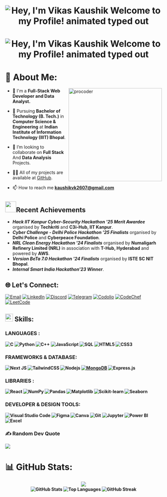 
<h1 align="center"> <img src="https://readme-typing-svg.demolab.com?font=Operator+Mono&size=37&duration=2800&pause=4000&color=FAFAFA&center=true&vCenter=true&width=940&height=50&lines=Hey%2C+I'm+Vikas+Kaushik" align="middle" alt="Hey, I'm Vikas Kaushik Welcome to my Profile! animated typed out"> </h1>

<h1 align="center"> <img src="https://readme-typing-svg.demolab.com?font=Operator+Mono&size=37&duration=4800&pause=2000&color=FAFAFA&center=true&vCenter=true&width=940&height=50&lines=Welcome+to+my+Github+Profile!" align="middle" alt="Hey, I'm Vikas Kaushik Welcome to my Profile! animated typed out"> </h1>

<h3 align="start"></h3>

# 💫 About Me:

<img align="right" alt="procoder" src="https://user-images.githubusercontent.com/74038190/212751818-13da6fd2-27ca-45c4-9c64-3940ccfa6fd3.gif" width="300" />

- 🔭 I'm a <b> Full-Stack Web Developer and Data Analyst. </b>

- 🌱 Pursuing  **Bachelor of Technology (B. Tech.)** in **Computer Science & Engineering** at **Indian Institute of Information Technology (IIIT) Bhopal**.
  
- 👯 I’m looking to collaborate on **Full Stack** And **Data Analysis** Projects.

- 👨‍💻 All of my projects are available at [GitHub](https://github.com/kaushikvk2607/).

- 📫 How to reach me **kaushikvk2607@gmail.com**


## <img src="https://media.giphy.com/media/IX96Ceg5hiMNBn7Ls7/giphy.gif" width="35"><b>Recent Achievements</b>
- ***Hack IIT Kanpur Cyber-Security Hackathon '25 Merit Awardee*** organised by **Techkriti** and **C3i-Hub, IIT Kanpur**.
- ***Cyber Challenge - Delhi Police Hackathon '25 Finalists*** organised by **Delhi Police** and **Cyberpeace Foundation**.
- ***NRL Clean Energy Hackathon '24 Finalists*** organised by **Numaligarh Refinery Limited (NRL)** in association with **T-Hub, Hyderabad** and powered by **AWS**.
- ***Version BeTa 7.0 Hackathon '24 Finalists*** organised by **ISTE SC NIT Bhopal**.
- ***Internal Smart India Hackathon'23 Winner***.


## 🌐 Let's Connect:
[![Email](https://img.shields.io/badge/Email-%23E34F26.svg?logo=gmail&logoColor=white)](mailto:kaushikvk2607@gmail.com)
[![LinkedIn](https://img.shields.io/badge/LinkedIn-%230077B5.svg?logo=linkedin&logoColor=white)](https://www.linkedin.com/in/kaushikvk2607/)
[![Discord](https://img.shields.io/badge/Discord-235865F2?logo=discord&logoColor=white)](https://discord.gg/sDCUH7xDKd)
[![Telegram](https://img.shields.io/badge/Telegram-2CA5E0?logo=telegram&logoColor=white)](https://t.me/kaushikvk2607)
[![Codolio](https://img.shields.io/badge/Codolio-000000?logo=codolio&logoColor=white)](https://codolio.com/profile/kaushikvk2607) 
[![CodeChef](https://img.shields.io/badge/CodeChef-5B4638?logo=codechef&logoColor=white)](https://www.codechef.com/users/kaushikvkiiitb)
[![LeetCode](https://img.shields.io/badge/LeetCode-000000?logo=leetcode&logoColor=yellow)](https://leetcode.com/u/kaushikvk2607/)


## <img src="https://media2.giphy.com/media/QssGEmpkyEOhBCb7e1/giphy.gif?cid=ecf05e47a0n3gi1bfqntqmob8g9aid1oyj2wr3ds3mg700bl&rid=giphy.gif" width ="25"> <b>Skills:
### LANGUAGES :
![C](https://img.shields.io/badge/-C-00599C?style=flat-square&logo=c)
![Python](https://img.shields.io/badge/-Python-black?style=flat-square&logo=Python)
![C++](https://img.shields.io/badge/-C++-00599C?style=flat-square&logo=c)
![JavaScript](https://img.shields.io/badge/-JavaScript-black?style=flat-square&logo=javascript)
![SQL](https://img.shields.io/badge/SQL-%2300A8E1.svg?style=flat&logo=postgresql&logoColor=white)
![HTML5](https://img.shields.io/badge/-HTML5-E34F26?style=flat-square&logo=html5&logoColor=white)
![CSS3](https://img.shields.io/badge/-CSS3-1572B6?style=flat-square&logo=css3)


### FRAMEWORKS & DATABASE:
![Next JS](https://img.shields.io/badge/Next-black?style=flat&logo=next.js&logoColor=white)
![TailwindCSS](https://img.shields.io/badge/tailwindcss-%2338B2AC.svg?style=flat&logo=tailwind-css&logoColor=white)
![Nodejs](https://img.shields.io/badge/-Nodejs-black?style=flat-square&logo=Node.js)
<a href="#"><img alt="MongoDB" src ="https://img.shields.io/badge/MongoDB-%234ea94b.svg?logo=mongodb&logoColor=white"></a>
![Express.js](https://img.shields.io/badge/express.js-%23404d59.svg?style=flat&logo=express&logoColor=%2361DAFB)
 
### LIBRARIES :
![React](https://img.shields.io/badge/-React-black?style=flat-square&logo=react)
![NumPy](https://img.shields.io/badge/NumPy-%23013243.svg?style=flat&logo=numpy&logoColor=white)
![Pandas](https://img.shields.io/badge/Pandas-%23150458.svg?style=flat&logo=pandas&logoColor=white)
![Matplotlib](https://img.shields.io/badge/Matplotlib-%230C4C93.svg?style=flat&logo=matplotlib&logoColor=white)
![Scikit-learn](https://img.shields.io/badge/scikit--learn-%23F7931E.svg?style=flat&logo=scikit-learn&logoColor=white)
![Seaborn](https://img.shields.io/badge/Seaborn-%230A8E9D.svg?style=flat&logo=seaborn&logoColor=white)


### DEVELOPER & DESIGN TOOLS:
![Visual Studio Code](https://img.shields.io/badge/Visual%20Studio%20Code-%23007ACC.svg?style=flat&logo=visual-studio-code&logoColor=white)
![Figma](https://img.shields.io/badge/Figma-%23F24E1E.svg?style=flat&logo=figma&logoColor=white)
![Canva](https://img.shields.io/badge/Canva-%2300C4CC.svg?style=flat&logo=canva&logoColor=white)
![Git](https://img.shields.io/badge/-Git-black?style=flat-square&logo=git)
![Jupyter](https://img.shields.io/badge/-Jupyter%20Notebook-blue?style=flat-square&logo=jupyter)
![Power BI](https://img.shields.io/badge/Power%20BI-%23F2C94C.svg?style=flat&logo=powerbi&logoColor=white)
![Excel](https://img.shields.io/badge/Microsoft%20Excel-%234B8B3B.svg?style=flat&logo=microsoft-excel&logoColor=white)


### ✍️ Random Dev Quote

![](https://quotes-github-readme.vercel.app/api?type=horizontal&theme=radical)

# 📊 GitHub Stats:

<div align="center">
  
![](https://komarev.com/ghpvc/?username=Hemu21&abbreviated=true) 
<br>
  <img src="https://github-readme-stats.vercel.app/api?username=kaushikvk2607&show_icons=true&title_color=ffc857&icon_color=8ac926&text_color=daf7dc&bg_color=151515&hide=issues&count_public=true&include_all_commits=true" alt="GitHub Stats" />
  <img src="https://github-readme-stats.vercel.app/api/top-langs/?username=kaushikvk2607&layout=compact&text_color=daf7dc&bg_color=151515&hide=css,html,php" alt="Top Languages" />
  <img src="https://streak-stats.demolab.com?user=kaushikvk2607&theme=highcontrast&date_format=j%2Fn%5B%2FY%5D" alt="GitHub Streak" />
</div>
<br>

